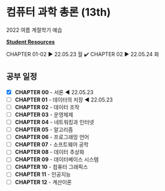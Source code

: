# 컴퓨터 과학 총론 (13th)

2022 여름 계절학기 예습

[**Student Resources**](https://media.pearsoncmg.com/ph/esm/ecs_brylow_csao_13/cw/)

CHAPTER 01-02 ▶ 22.05.23 월 ✔️
CHAPTER 02 ▶ 22.05.24 화

## 공부 일정

- [X] **CHAPTER 00** - 서론 ◀ 22.05.23
- [ ] **CHAPTER 01** - 데이터의 저장 ◀ 22.05.23
- [ ] **CHAPTER 02** - 데이터 조작
- [ ] **CHAPTER 03** - 운영체제
- [ ] **CHAPTER 04** - 네트워킹과 인터넷
- [ ] **CHAPTER 05** - 알고리즘
- [ ] **CHAPTER 06** - 프로그래밍 언어
- [ ] **CHAPTER 07** - 소프트웨어 공학
- [ ] **CHAPTER 08** - 데이터 추상화
- [ ] **CHAPTER 09** - 데이터베이스 시스템
- [ ] **CHAPTER 10** - 컴퓨터 그래픽스
- [ ] **CHAPTER 11** - 인공지능
- [ ] **CHAPTER 12** - 계산이론

